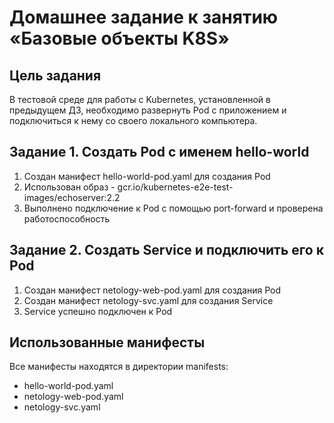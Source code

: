 # Домашнее задание к занятию «Базовые объекты K8S»

## Цель задания

В тестовой среде для работы с Kubernetes, установленной в предыдущем ДЗ, необходимо развернуть Pod с приложением и подключиться к нему со своего локального компьютера.

## Задание 1. Создать Pod с именем hello-world

1. Создан манифест hello-world-pod.yaml для создания Pod
2. Использован образ - gcr.io/kubernetes-e2e-test-images/echoserver:2.2
3. Выполнено подключение к Pod с помощью port-forward и проверена работоспособность

## Задание 2. Создать Service и подключить его к Pod

1. Создан манифест netology-web-pod.yaml для создания Pod
2. Создан манифест netology-svc.yaml для создания Service
3. Service успешно подключен к Pod

## Использованные манифесты

Все манифесты находятся в директории manifests:
- hello-world-pod.yaml
- netology-web-pod.yaml
- netology-svc.yaml

